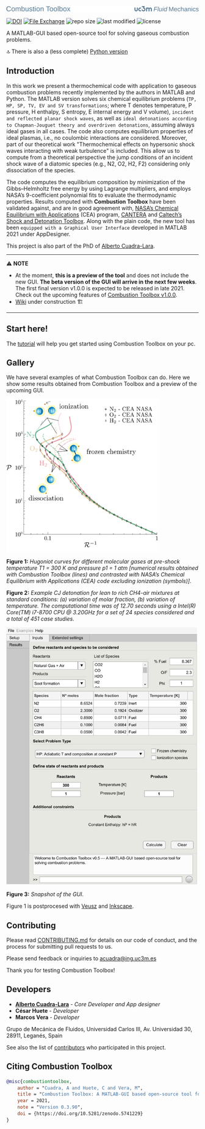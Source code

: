 <p align="left">
    <img alt="UC3M" style="border-width:0" src="https://github.com/AlbertoCuadra/combustion_toolbox/blob/master/GUI/Icons/logo.svg" width="1000"/></a>
</p>

[![DOI](https://zenodo.org/badge/DOI/10.5281/zenodo.5741229.svg)](https://doi.org/10.5281/zenodo.5741229)
[![File Exchange](https://www.mathworks.com/matlabcentral/images/matlab-file-exchange.svg)](https://es.mathworks.com/matlabcentral/fileexchange/101088-combustion-toolbox)
![repo size](https://img.shields.io/github/repo-size/AlbertoCuadra/combustion_toolbox)
![last modified](https://img.shields.io/github/last-commit/AlbertoCuadra/combustion_toolbox)
![license](https://img.shields.io/github/license/AlbertoCuadra/combustion_toolbox)

A MATLAB-GUI based open-source tool for solving gaseous combustion problems.

<!-- Website: https://combustiontoolbox.netlify.app/ -->
:top: There is also a (less complete) [Python version](https://github.com/AlbertoCuadra/Combustion-PyToolbox)

## Introduction
In this work we present a thermochemical code with application to gaseous combustion problems recently implemented by the authors in MATLAB and Python. The MATLAB version solves six chemical equilibrium problems (`TP, HP, SP, TV, EV and SV transformations`; where T denotes temperature, P pressure, H enthalpy, S entropy, E internal energy and V volume), `incident and reflected planar shock waves`, as well as `ideal detonations according to Chapman-Jouguet theory and overdriven detonations`, assuming always ideal gases in all cases. The code also computes equilibrium properties of ideal plasmas, i.e., no coulombic interactions are considered. Moreover, part of our theoretical work "Thermochemical effects on hypersonic shock waves interacting with weak turbulence" is included. This allow us to compute from a theoretical perspective the jump conditions of an incident shock wave of a diatomic species (e.g., N2, O2, H2, F2) considering only dissociation of the species.

<!--
---
⚠️ **NOTE**
- At the moment, the Python version does not have all the capabilities that the MATLAB version has. I will continue with the development of this version adding all the remaining capabilities. I will also add a GUI using Qt6 and Pyside6.
---
-->

The code computes the equilibrium composition by minimization of the Gibbs–Helmholtz free energy by using Lagrange multipliers, and employs NASA’s 9-coefficient polynomial fits to evaluate the thermodynamic properties. Results computed with **Combustion Toolbox** have been validated against, and are in good agreement with, [NASA’s Chemical Equilibrium with Applications](https://cearun.grc.nasa.gov/) (CEA) program, [CANTERA](https://cantera.org/) and [Caltech’s Shock and Detonation Toolbox](https://shepherd.caltech.edu/EDL/PublicResources/sdt/). Along with the plain code, the new tool has been `equipped with a Graphical User Interface` developed in MATLAB 2021 under AppDesigner.

This project is also part of the PhD of [Alberto Cuadra-Lara](https://www.acuadralara.com/).

---
⚠️ **NOTE**

- At the moment, **this is a preview of the tool** and does not include the new GUI. **The beta version of the GUI will arrive in the next few weeks**. The first final version v1.0.0 is expected to be released in late 2021. Check out the  upcoming features of [Combustion Toolbox v1.0.0](https://github.com/AlbertoCuadra/combustion_toolbox/projects/2).
- [Wiki](https://github.com/AlbertoCuadra/combustion_toolbox/wiki) under construction :building_construction:

---
## Start here!
The [tutorial](https://github.com/AlbertoCuadra/combustion_toolbox/wiki/Tutorial) will help you get started using Combustion Toolbox on your pc.

## Gallery
We have several examples of what Combustion Toolbox can do. Here we show some results obtained from Combustion Toolbox and a preview of the upcoming GUI.

<p align="left">
    <img src="https://github.com/AlbertoCuadra/combustion_toolbox/blob/master/Validations/Hugoniot_benchmarking.svg" width="400">
</p>
    
**Figure 1:** *Hugoniot curves for different molecular gases at pre-shock temperature T1 = 300 K and pressure p1 = 1 atm \[numerical results obtained with Combustion Toolbox (lines) and contrasted with NASA’s Chemical Equilibrium with Applications (CEA) code excluding ionization (symbols)\]*.
    


**Figure 2:** *Example CJ detonation for lean to rich CH4-air mixtures at standard conditions: (a) variation of molar fraction, (b) variation of temperature. The computational time was of 12.70 seconds using a Intel(R) Core(TM) i7-8700 CPU @ 3.20GHz for a set of 24 species considered and a total of 451 case studies.*

<p align="left">
    <img src="https://github.com/AlbertoCuadra/combustion_toolbox/blob/master/GUI/Snapshots/snapshot_1.jpeg" width="500">
</p>

**Figure 3:** *Snapshot of the GUI*.

Figure 1 is postprocesed with [Veusz](https://github.com/veusz/veusz) and [Inkscape](https://inkscape.org/). 

## Contributing

Please read [CONTRIBUTING.md](https://github.com/AlbertoCuadra/combustion_toolbox/blob/master/CONTRIBUTING.md) for details on our code of conduct, and the process for submitting pull requests to us.

Please send feedback or inquiries to [acuadra@ing.uc3m.es](mailto:acuadra@ing.uc3m.es)

Thank you for testing Combustion Toolbox!

## Developers

* **[Alberto Cuadra-Lara](https://acuadralara.com/)** - *Core Developer and App designer*
* **César Huete** - *Developer*
* **Marcos Vera** - *Developer*

Grupo de Mecánica de Fluidos, Universidad Carlos III, Av. Universidad 30, 28911, Leganés, Spain

See also the list of [contributors](https://github.com/AlbertoCuadra/combustion_toolbox/blob/master/CONTRIBUTORS.md) who participated in this project.

## Citing Combustion Toolbox

```bibtex
@misc{combustiontoolbox,
    author = "Cuadra, A and Huete, C and Vera, M",
    title = "Combustion Toolbox: A MATLAB-GUI based open-source tool for solving combustion problems",
    year = 2021,
    note = "Version 0.3.90",
    doi = {https://doi.org/10.5281/zenodo.5741229}
}
```
